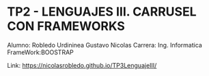 # TP2 - LENGUAJES III. CARRUSEL CON FRAMEWORKS
Alumno: Robledo Urdininea Gustavo Nicolas
Carrera: Ing. Informatica
FrameWork:BOOSTRAP


Link:  https://nicolasrobledo.github.io/TP3LenguajeIII/
